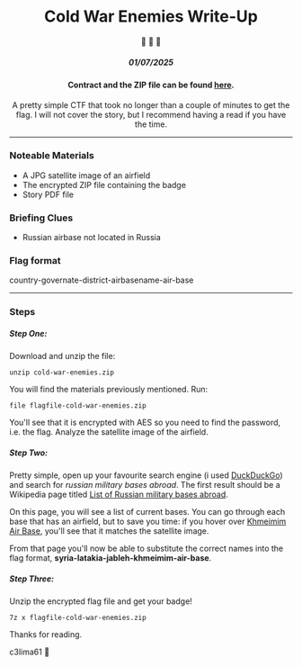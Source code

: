 <div align="center">

# Cold War Enemies Write-Up
:vibration_mode: :vibration_mode: :vibration_mode:

##### 01/07/2025

#### Contract and the ZIP file can be found [here](https://hacktoria.com/#easy).

A pretty simple CTF that took no longer than a couple of minutes to get the flag. I will not cover the story, but I recommend having a read if you have the time. 

</div>


***


### Noteable Materials

- A JPG satellite image of an airfield
- The encrypted ZIP file containing the badge
- Story PDF file

### Briefing Clues

- Russian airbase not located in Russia

### Flag format

country-governate-district-airbasename-air-base

***

### Steps

##### Step One:

Download and unzip the file:

`unzip cold-war-enemies.zip`

You will find the materials previously mentioned. Run:

`file flagfile-cold-war-enemies.zip` 

You'll see that it is encrypted with AES so you need to find the password, i.e. the flag. Analyze the satellite image of the airfield.

##### Step Two:

Pretty simple, open up your favourite search engine (i used [DuckDuckGo](https://duckduckgo.com/)) and search for *russian military bases abroad*. The first result should be a Wikipedia page titled [List of Russian military bases abroad](https://en.wikipedia.org/wiki/List_of_Russian_military_bases_abroad). 

On this page, you will see a list of current bases. You can go through each base that has an airfield, but to save you time: if you hover over [Khmeimim Air Base](https://en.wikipedia.org/wiki/Khmeimim_Air_Base), you'll see that it matches the satellite image. 

From that page you'll now be able to substitute the correct names into the flag format, **syria-latakia-jableh-khmeimim-air-base**.

##### Step Three:

Unzip the encrypted flag file and get your badge!

`7z x flagfile-cold-war-enemies.zip`

Thanks for reading.

c3lima61 :mobile_phone_off:
